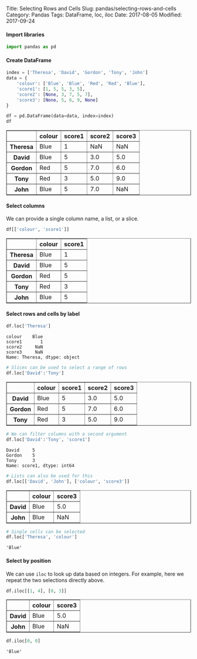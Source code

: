 Title: Selecting Rows and Cells
Slug: pandas/selecting-rows-and-cells
Category: Pandas
Tags: DataFrame, loc, iloc
Date: 2017-08-05
Modified: 2017-09-24

#### Import libraries


```python
import pandas as pd
```

#### Create DataFrame


```python
index = ['Theresa', 'David', 'Gordon', 'Tony', 'John']
data = {
    'colour': ['Blue', 'Blue', 'Red', 'Red', 'Blue'],
    'score1': [1, 5, 5, 3, 5],
    'score2': [None, 3, 7, 5, 7],
    'score3': [None, 5, 6, 9, None]
}

df = pd.DataFrame(data=data, index=index)
df
```




<div>
<style>
    .dataframe thead tr:only-child th {
        text-align: right;
    }

    .dataframe thead th {
        text-align: left;
    }

    .dataframe tbody tr th {
        vertical-align: top;
    }
</style>
<table border="1" class="dataframe">
  <thead>
    <tr style="text-align: right;">
      <th></th>
      <th>colour</th>
      <th>score1</th>
      <th>score2</th>
      <th>score3</th>
    </tr>
  </thead>
  <tbody>
    <tr>
      <th>Theresa</th>
      <td>Blue</td>
      <td>1</td>
      <td>NaN</td>
      <td>NaN</td>
    </tr>
    <tr>
      <th>David</th>
      <td>Blue</td>
      <td>5</td>
      <td>3.0</td>
      <td>5.0</td>
    </tr>
    <tr>
      <th>Gordon</th>
      <td>Red</td>
      <td>5</td>
      <td>7.0</td>
      <td>6.0</td>
    </tr>
    <tr>
      <th>Tony</th>
      <td>Red</td>
      <td>3</td>
      <td>5.0</td>
      <td>9.0</td>
    </tr>
    <tr>
      <th>John</th>
      <td>Blue</td>
      <td>5</td>
      <td>7.0</td>
      <td>NaN</td>
    </tr>
  </tbody>
</table>
</div>



#### Select columns
We can provide a single column name, a list, or a slice.


```python
df[['colour', 'score1']]
```




<div>
<style>
    .dataframe thead tr:only-child th {
        text-align: right;
    }

    .dataframe thead th {
        text-align: left;
    }

    .dataframe tbody tr th {
        vertical-align: top;
    }
</style>
<table border="1" class="dataframe">
  <thead>
    <tr style="text-align: right;">
      <th></th>
      <th>colour</th>
      <th>score1</th>
    </tr>
  </thead>
  <tbody>
    <tr>
      <th>Theresa</th>
      <td>Blue</td>
      <td>1</td>
    </tr>
    <tr>
      <th>David</th>
      <td>Blue</td>
      <td>5</td>
    </tr>
    <tr>
      <th>Gordon</th>
      <td>Red</td>
      <td>5</td>
    </tr>
    <tr>
      <th>Tony</th>
      <td>Red</td>
      <td>3</td>
    </tr>
    <tr>
      <th>John</th>
      <td>Blue</td>
      <td>5</td>
    </tr>
  </tbody>
</table>
</div>



#### Select rows and cells by label


```python
df.loc['Theresa']
```




    colour    Blue
    score1       1
    score2     NaN
    score3     NaN
    Name: Theresa, dtype: object




```python
# Slices can be used to select a range of rows
df.loc['David':'Tony']
```




<div>
<style>
    .dataframe thead tr:only-child th {
        text-align: right;
    }

    .dataframe thead th {
        text-align: left;
    }

    .dataframe tbody tr th {
        vertical-align: top;
    }
</style>
<table border="1" class="dataframe">
  <thead>
    <tr style="text-align: right;">
      <th></th>
      <th>colour</th>
      <th>score1</th>
      <th>score2</th>
      <th>score3</th>
    </tr>
  </thead>
  <tbody>
    <tr>
      <th>David</th>
      <td>Blue</td>
      <td>5</td>
      <td>3.0</td>
      <td>5.0</td>
    </tr>
    <tr>
      <th>Gordon</th>
      <td>Red</td>
      <td>5</td>
      <td>7.0</td>
      <td>6.0</td>
    </tr>
    <tr>
      <th>Tony</th>
      <td>Red</td>
      <td>3</td>
      <td>5.0</td>
      <td>9.0</td>
    </tr>
  </tbody>
</table>
</div>




```python
# We can filter columns with a second argument
df.loc['David':'Tony', 'score1']
```




    David     5
    Gordon    5
    Tony      3
    Name: score1, dtype: int64




```python
# Lists can also be used for this
df.loc[['David', 'John'], ['colour', 'score3']]
```




<div>
<style>
    .dataframe thead tr:only-child th {
        text-align: right;
    }

    .dataframe thead th {
        text-align: left;
    }

    .dataframe tbody tr th {
        vertical-align: top;
    }
</style>
<table border="1" class="dataframe">
  <thead>
    <tr style="text-align: right;">
      <th></th>
      <th>colour</th>
      <th>score3</th>
    </tr>
  </thead>
  <tbody>
    <tr>
      <th>David</th>
      <td>Blue</td>
      <td>5.0</td>
    </tr>
    <tr>
      <th>John</th>
      <td>Blue</td>
      <td>NaN</td>
    </tr>
  </tbody>
</table>
</div>




```python
# Single cells can be selected
df.loc['Theresa', 'colour']
```




    'Blue'



#### Select by position
We can use `iloc` to look up data based on integers. For example, here we repeat the two selections directly above.


```python
df.iloc[[1, 4], [0, 3]]
```




<div>
<style>
    .dataframe thead tr:only-child th {
        text-align: right;
    }

    .dataframe thead th {
        text-align: left;
    }

    .dataframe tbody tr th {
        vertical-align: top;
    }
</style>
<table border="1" class="dataframe">
  <thead>
    <tr style="text-align: right;">
      <th></th>
      <th>colour</th>
      <th>score3</th>
    </tr>
  </thead>
  <tbody>
    <tr>
      <th>David</th>
      <td>Blue</td>
      <td>5.0</td>
    </tr>
    <tr>
      <th>John</th>
      <td>Blue</td>
      <td>NaN</td>
    </tr>
  </tbody>
</table>
</div>




```python
df.iloc[0, 0]
```




    'Blue'
